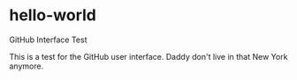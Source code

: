 # hello-world
GitHub Interface Test

This is a test for the GitHub user interface.
Daddy don't live in that New York anymore.
